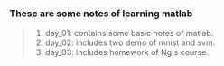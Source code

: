 ### These are some notes of learning matlab
> 1. day_01: contains some basic notes of matlab.
> 2. day_02: includes two demo of mnist and svm.
> 3. day_03: includes homework of Ng's course.
